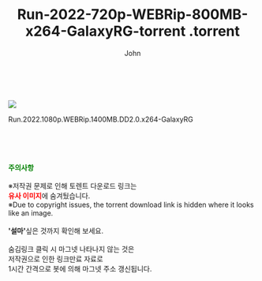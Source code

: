 ﻿---
layout: post
title:  "                   Run-2022-720p-WEBRip-800MB-x264-GalaxyRG-torrent                .torrent"
author: John
categories: [ 드라마 ]
tags: [  ]
image: https://torrentrj58.com/uploadfile/full/5ab4239142ced72788bad7796412f8a45cf3d7bf.jpg 
description: "                   Run-2022-720p-WEBRip-800MB-x264-GalaxyRG-torrent                 torrent 정보 공유"
toc: true
toc_sticky: true
---

<br>
<p><img src="https://torrentrj58.com/uploadfile/full/5ab4239142ced72788bad7796412f8a45cf3d7bf.jpg"/></p>
 Run.2022.1080p.WEBRip.1400MB.DD2.0.x264-GalaxyRG  
    
<br><br><br>
<p data-ke-size="size16"><b><span style="color: green;">주의사항</span></b><br /><br />※저작권 문제로 인해 토렌트 다운로드 링크는<br /><b><span style="color: red;">유사 이미지</span></b>에 숨겨뒀습니다.<br />※Due to copyright issues, the torrent download link is hidden where it looks like an image.<br /><br /><b>'설마'</b>싶은 것까지 확인해 보세요.<br /><br />숨김링크 클릭 시 마그넷 나타나지 않는 것은<br />저작권으로 인한 링크만료 자료로<br />1시간 간격으로 봇에 의해 마그넷 주소 갱신됩니다.</p>
